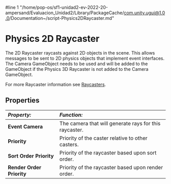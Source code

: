 #line 1 "/home/pop-os/sf1-unidad2-ev-2022-20-ampersand/Evaluacion_Unidad2/Library/PackageCache/com.unity.ugui@1.0.0/Documentation~/script-Physics2DRaycaster.md"
# Physics 2D Raycaster

The 2D Raycaster raycasts against 2D objects in the scene. This allows messages to be sent to 2D physics objects that implement event interfaces.  The Camera GameObject needs to be used and will be added to the GameObject if the Physics 3D Raycaster is not added to the Camera GameObject.

For more Raycaster information see [Raycasters](Raycasters.md).

## Properties

|**_Property:_** |**_Function:_** |
|:---|:---|
|__Event Camera__ | The camera that will generate rays for this raycaster. |
|__Priority__ | Priority of the caster relative to other casters. |
|__Sort Order Priority__ | Priority of the raycaster based upon sort order. |
|__Render Order Priority__ | Priority of the raycaster based upon render order. |
